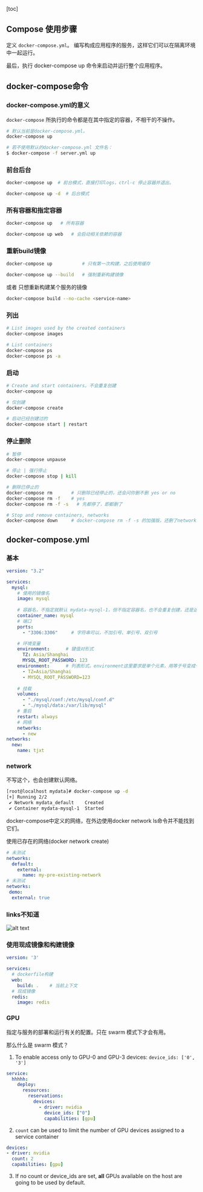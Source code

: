 [toc]

## Compose 使用步骤

定义 `docker-compose.yml`。 编写构成应用程序的服务，这样它们可以在隔离环境中一起运行。

最后，执行 docker-compose up 命令来启动并运行整个应用程序。

## docker-compose命令

### docker-compose.yml的意义

`docker-compose` 所执行的命令都是在其中指定的容器，不相干的不操作。
```bash 
# 默认当前是docker-compose.yml。
docker-compose up

# 若不使用默认的docker-compose.yml 文件名：
$ docker-compose -f server.yml up
```

### 前台后台
```bash
docker-compose up  # 前台模式，直接打印logs，ctrl-c 停止容器并退出。

docker-compose up -d  # 后台模式
```
### 所有容器和指定容器
```bash
docker-compose up   # 所有容器

docker-compose up web   # 会启动相关依赖的容器
```

### 重新build镜像

```bash
docker-compose up           # 只有第一次构建，之后使用缓存

docker-compose up --build   # 强制重新构建镜像
```

或者 只想重新构建某个服务的镜像
```bash
docker-compose build --no-cache <service-name>
```
### 列出
```bash
# List images used by the created containers
docker-compose images

# List containers
docker-compose ps
docker-compose ps -a
```

### 启动
```bash
# Create and start containers。不会重复创建
docker-compose up

# 仅创建
docker-compose create

# 启动已经创建过的
docker-compose start | restart
```

### 停止删除
```bash
# 暂停 
docker-compose unpause

# 停止 | 强行停止
docker-compose stop | kill

# 删除已停止的
docker-compose rm       # 只删除已经停止的，还会问你删不删 yes or no
docker-compose rm -f    # yes
docker-compose rm -f -s   # 先都停了，即都删了

# Stop and remove containers, networks
docker-compose down     # docker-compose rm -f -s 的加强版，还删了network
```

## docker-compose.yml
### 基本

```yml
version: "3.2"

services:
  mysql:
    # 使用的镜像名
    image: mysql    
    
    # 容器名，不指定就默认 mydata-mysql-1，但不指定容器名，也不会重复创建，还是这个默认名的容器。
    container_name: mysql   
    # 端口
    ports: 
      - "3306:3306"     # 字符串可以，不加引号、单引号、双引号

    # 环境变量
    environment:      # 键值对形式  
      TZ: Asia/Shanghai
      MYSQL_ROOT_PASSWORD: 123
    environment:      # 列表形式。environment这里要求是单个元素，用等于号变成一整个字符串。
      - TZ=Asia/Shanghai
      - MYSQL_ROOT_PASSWORD=123
    
    # 挂载
    volumes:        
      - "./mysql/conf:/etc/mysql/conf.d"
      - "./mysql/data:/var/lib/mysql"
    # 重启
    restart: always 
    # 网络
    networks:   
      - new
networks:
  new:
    name: tjxt
```

### network

不写这个，也会创建默认网络。
```bash
[root@localhost mydata]# docker-compose up -d
[+] Running 2/2
 ✔ Network mydata_default    Created                                      0.2s
 ✔ Container mydata-mysql-1  Started                                      0.0s
```
docker-compose中定义的网络，在外边使用docker network ls命令并不能找到它们。

使用已存在的网络(docker network create)
```yml
# 未测试
networks:
  default:
    external:
      name: my-pre-existing-network
# 未测试
networks:
 demo:
  external: true
```

### links不知道

![alt text](https://cdn.jsdelivr.net/gh/sword4869/pic1@main/images/202406231906861.png)

### 使用现成镜像和构建镜像

```yml
version: '3'

services:
  # dockerfile构建
  web:
    build: .    # 当前上下文  
  # 现成镜像      
  redis:
    image: redis    
```
### GPU

指定与服务的部署和运行有关的配置。只在 swarm 模式下才会有用。

那么什么是 swarm 模式？

1. To enable access only to GPU-0 and GPU-3 devices: `device_ids: ['0', '3']`

```yml
service:
  hhhhh:
    deploy:
      resources:
        reservations:
          devices:
            - driver: nvidia
              device_ids: ["0"]
              capabilities: [gpu]
```
2. `count` can be used to limit the number of GPU devices assigned to a service container
```yml
devices:
- driver: nvidia
  count: 2
  capabilities: [gpu]
```

3. If no count or device_ids are set, **all** GPUs available on the host are going to be used by default.
